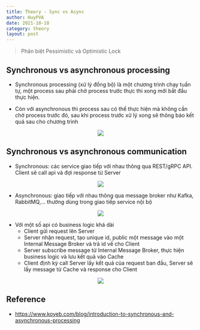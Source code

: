 ```yaml
---
title: Theory - Sync vs Async
author: HuyPVA
date: 2021-10-18
category: theory
layout: post
---
```


> Phân biệt Pessimistic và Optimistic Lock 

## Synchronous vs asynchronous processing

- Synchronous processing (xử lý đồng bộ) là một chương trình chạy tuần tự, một process sau phải chờ process trước thực thi xong mới bắt đầu thực hiện. 

- Còn với asynchronous thì process sau có thể thực hiện mà không cần chờ process trước đó, sau khi process trước xử lý xong sẽ thông báo kết quả sau cho chương trình

<div align="center">
    <img src="../assets/images/theory/sync_async.png"/>
</div>


## Synchronous vs asynchronous communication    

- Synchronous: các service giao tiếp với nhau thông qua REST/gRPC API. Client sẽ call api và đợi response từ Server

<div align="center">
    <img src="../assets/images/theory/api.png"/>
</div>

- Asynchronous: giao tiếp với nhau thông qua message broker như Kafka, RabbitMQ,... thường dùng trong giao tiếp service nội bộ 

<div align="center">
    <img src="../assets/images/theory/message.png"/>
</div>

- Với một số api có business logic khá dài
    + Client gửi request lên Server
    + Server nhận request, tạo unique id, public một message vào một Internal Message Broker và trả id về cho Client
    + Server subscribe message từ Internal Message Broker, thực hiện business logic và lưu kết quả vào Cache
    + Client định kỳ call Server lấy kết quả của request ban đầu, Server sẽ lấy message từ Cache và response cho Client
    
<div align="center">
    <img src="../assets/images/theory/long_api.png"/>
</div>

## Reference
- https://www.koyeb.com/blog/introduction-to-synchronous-and-asynchronous-processing